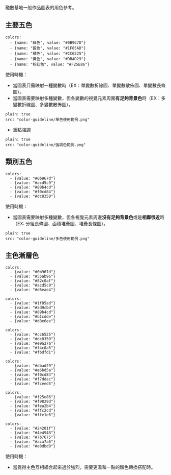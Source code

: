 融數基地一般作品圖表的用色參考。

## 主要五色
```color-palette
colors:
  - {name: "綠色", value: "#0B967D"}
  - {name: "藍色", value: "#1F85AD"}
  - {name: "橘色", value: "#CC6525"}
  - {name: "黃色", value: "#DBAD29"}
  - {name: "粉紅色", value: "#F25E86"}
```
使用時機：
- 當圖表只需映射一種變數時（EX：單變數折線圖、單變數散佈圖、單變數長條圖）。
- 當圖表需要映射多種變數，但各變數的視覺元素周圍**有足夠背景色**時（EX：多變數折線圖、多變數散佈圖）。
```image
plain: true
src: "color-guideline/單色使用範例.png"
```
- 重點強調
```image
plain: true
src: "color-guideline/強調色範例.png"
```
## 類別五色
```color-palette
colors:
  - {value: "#0b967d"}
  - {value: "#acd5c9"}
  - {value: "#89b4cd"}
  - {value: "#f0cd84"}
  - {value: "#dc8350"}
```

使用時機：
- 當圖表需要映射多種變數，但各視覺元素周邊**沒有足夠背景色**或是**相鄰很近**時（EX: 分組長條圖、面積堆疊圖、堆疊長條圖）。
```image
plain: true
src: "color-guideline/多色使用範例.png"
```
## 主色漸層色

```color-palette|span-1
colors:
  - {value: "#0b967d"}
  - {value: "#55ab96"}
  - {value: "#82c0af"}
  - {value: "#acd5c9"}
  - {value: "#d6eae4"}
```
```color-palette|span-1
colors:
  - {value: "#1f85ad"}
  - {value: "#5d9cbd"}
  - {value: "#89b4cd"}
  - {value: "#b1cdde"}
  - {value: "#d8e6ee"}
```
```color-palette|span-1
colors:
  - {value: "#cc6525"}
  - {value: "#dc8350"}
  - {value: "#e9a27a"}
  - {value: "#f4c0a5"}
  - {value: "#fbdfd1"}
```
```color-palette|span-1
colors:
  - {value: "#dbad29"}
  - {value: "#e6bd5a"}
  - {value: "#f0cd84"}
  - {value: "#f7ddac"}
  - {value: "#fceed5"}
```
```color-palette|span-1
colors:
  - {value: "#f25e86"}
  - {value: "#f9829d"}
  - {value: "#fea2b4"}
  - {value: "#ffc2cd"}
  - {value: "#ffe1e6"}
```
```color-palette|span-1
colors:
  - {value: "#24201f"}
  - {value: "#4e4948"}
  - {value: "#7b7675"}
  - {value: "#aca7a6"}
  - {value: "#e0dbd9"}
```

使用時機：
- 當覺得主色互相組合起來過於強烈，需要更溫和一點的顏色轉換搭配時。